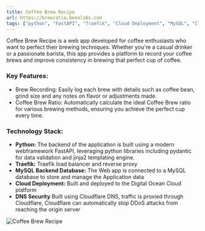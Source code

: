 ```yaml
---
title: Coffee Brew Recipe
url: https://brewratio.benolabs.com
tags: ["python", "FastAPI", "Traefik", "Cloud Deployment", "MySQL", "Cloudflare DNS"]
---
```


Coffee Brew Recipe is a web app developed for coffee enthusiasts who want to perfect their brewing techniques. Whether you're a casual drinker or a passionate barista, this app provides a platform to record your coffee brews and improve consistency in brewing that perfect cup of coffee.

### **Key Features:**
- Brew Recording: Easily log each brew with details such as coffee bean, grind size and any notes on flavor or adjustments made.
- Coffee Brew Ratio: Automatically calculate the ideal Coffee Brew ratio for various brewing methods, ensuring you achieve the perfect cup every time.

### **Technology Stack:**
- **Python:** The backend of the application is built using a modern webframework FastAPI, leveraging python libraries including pydantic for data validation and jinja2 templating engine.
- **Traefik:** Traefik load balancer and reverse proxy
- **MySQL Backend Database:** The Web app is connected to a MySQL database to store and manage the Application data
- **Cloud Deployment:** Built and deployed to the Digital Ocean Cloud platform 
- **DNS Security** Built using Cloudflare DNS, traffic is proxied through Cloudflare, Cloudflare can automatically stop DDoS attacks from reaching the origin server

![Coffee Brew Recipe](/coffeebrewrecipe2.png)